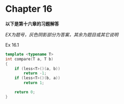 
# Chapter 16
**以下是第十六章的习题解答**

*EX为题号，灰色阴影部分为答案，其余为题目或其它说明*

Ex 16.1
```C++
template <typename T>
int compare(T a, T b)
{
	if (less<T>()(a, b))
		return -1;
	if (less<T>()(b, a))
		return 1;

	return 0;
}
```
